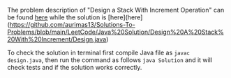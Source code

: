 The problem description of "Design a Stack With Increment Operation" can be found [here](https://leetcode.com/discuss/interview-question/124724/Design-a-Stack-With-Increment-Operation) while the solution is [here](here](https://github.com/aurimas13/Solutions-To-Problems/blob/main/LeetCode/Java%20Solution/Design%20A%20Stack%20With%20Increment/Design.java)

To check the solution in terminal first compile Java file as `javac design.java`, then run the command as follows `java Solution` and it will check tests and if the solution works correctly.
